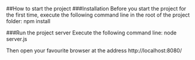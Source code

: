 ##How to start the project
###Installation
Before you start the project for the first time, execute the following command line in the root of the project folder:
npm install

###Run the project server
Execute the following command line:
node server.js

Then open your favourite browser at the address http://localhost:8080/